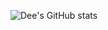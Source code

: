![Dee's GitHub stats](https://github-readme-stats.vercel.app/api?username=deebot10&theme=jolly&show_icons=true)


